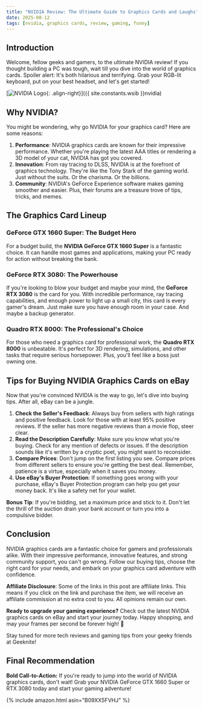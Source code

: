 ```yaml
---
title: "NVIDIA Review: The Ultimate Guide to Graphics Cards and Laughs"
date: 2025-08-12
tags: [nvidia, graphics cards, review, gaming, funny]
---
```


## Introduction

Welcome, fellow geeks and gamers, to the ultimate NVIDIA review! If you thought building a PC was tough, wait till you dive into the world of graphics cards. Spoiler alert: It's both hilarious and terrifying. Grab your RGB-lit keyboard, put on your best headset, and let's get started!

[![NVIDIA Logo](https://upload.wikimedia.org/wikipedia/commons/thumb/8/8c/Nvidia_logo.svg/2560px-Nvidia_logo.svg.png){: .align-right}]({{ site.constants.wsib }}nvidia)

## Why NVIDIA?

You might be wondering, why go NVIDIA for your graphics card? Here are some reasons:

1. **Performance**: NVIDIA graphics cards are known for their impressive performance. Whether you're playing the latest AAA titles or rendering a 3D model of your cat, NVIDIA has got you covered.
2. **Innovation**: From ray tracing to DLSS, NVIDIA is at the forefront of graphics technology. They're like the Tony Stark of the gaming world. Just without the suits. Or the charisma. Or the billions.
3. **Community**: NVIDIA's GeForce Experience software makes gaming smoother and easier. Plus, their forums are a treasure trove of tips, tricks, and memes.

## The Graphics Card Lineup

### GeForce GTX 1660 Super: The Budget Hero

For a budget build, the **NVIDIA GeForce GTX 1660 Super** is a fantastic choice. It can handle most games and applications, making your PC ready for action without breaking the bank.

### GeForce RTX 3080: The Powerhouse

If you're looking to blow your budget and maybe your mind, the **GeForce RTX 3080** is the card for you. With incredible performance, ray tracing capabilities, and enough power to light up a small city, this card is every gamer's dream. Just make sure you have enough room in your case. And maybe a backup generator.

### Quadro RTX 8000: The Professional's Choice

For those who need a graphics card for professional work, the **Quadro RTX 8000** is unbeatable. It's perfect for 3D rendering, simulations, and other tasks that require serious horsepower. Plus, you'll feel like a boss just owning one.

## Tips for Buying NVIDIA Graphics Cards on eBay

Now that you're convinced NVIDIA is the way to go, let's dive into buying tips. After all, eBay can be a jungle.

1. **Check the Seller's Feedback**: Always buy from sellers with high ratings and positive feedback. Look for those with at least 95% positive reviews. If the seller has more negative reviews than a movie flop, steer clear.
2. **Read the Description Carefully**: Make sure you know what you're buying. Check for any mention of defects or issues. If the description sounds like it's written by a cryptic poet, you might want to reconsider.
3. **Compare Prices**: Don't jump on the first listing you see. Compare prices from different sellers to ensure you're getting the best deal. Remember, patience is a virtue, especially when it saves you money.
4. **Use eBay's Buyer Protection**: If something goes wrong with your purchase, eBay's Buyer Protection program can help you get your money back. It's like a safety net for your wallet.

**Bonus Tip**: If you're bidding, set a maximum price and stick to it. Don't let the thrill of the auction drain your bank account or turn you into a compulsive bidder.

## Conclusion

NVIDIA graphics cards are a fantastic choice for gamers and professionals alike. With their impressive performance, innovative features, and strong community support, you can't go wrong. Follow our buying tips, choose the right card for your needs, and embark on your graphics card adventure with confidence.

**Affiliate Disclosure**: Some of the links in this post are affiliate links. This means if you click on the link and purchase the item, we will receive an affiliate commission at no extra cost to you. All opinions remain our own.

**Ready to upgrade your gaming experience?** Check out the latest NVIDIA graphics cards on eBay and start your journey today. Happy shopping, and may your frames per second be forever high! 🚀

Stay tuned for more tech reviews and gaming tips from your geeky friends at Geeknite!

## Final Recommendation

**Bold Call-to-Action:** If you're ready to jump into the world of NVIDIA graphics cards, don't wait! Grab your NVIDIA GeForce GTX 1660 Super or RTX 3080 today and start your gaming adventure!

{% include amazon.html asin="B09XX5FVHJ" %}
